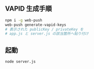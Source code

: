 


## VAPID 生成手順

```sh
npm i -g web-push
web-push generate-vapid-keys
# 表示された publicKey / privateKey を
# app.js と server.js の該当箇所へ貼り付け
```


## 起動

```sh
node server.js
```